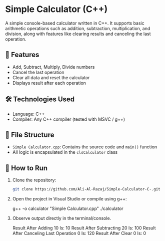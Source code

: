 # Simple Calculator (C++)

A simple console-based calculator written in C++. It supports basic arithmetic operations such as addition, subtraction, multiplication, and division, along with features like clearing results and canceling the last operation.

## 📌 Features

- Add, Subtract, Multiply, Divide numbers
- Cancel the last operation
- Clear all data and reset the calculator
- Displays result after each operation

## 🛠️ Technologies Used

- Language: C++
- Compiler: Any C++ compiler (tested with MSVC / g++)

## 📂 File Structure

- `Simple Calculator.cpp`: Contains the source code and `main()` function
- All logic is encapsulated in the `clsCalculator` class

## 🚀 How to Run

1. Clone the repository:

   ```bash
   git clone https://github.com/Ali-Al-Razaj/Simple-Calculator-C-.git
   
   
2. Open the project in Visual Studio or compile using g++:

   g++ -o calculator "Simple Calculator.cpp"
   ./calculator
   
3. Observe output directly in the terminal/console.
   
   Result After Adding 10 Is: 10
   Result After Subtracting 20 Is: 100
   Result After Canceling Last Operation 0 Is: 120
   Result After Clear 0 Is: 0
